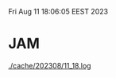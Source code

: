 Fri Aug 11 18:06:05 EEST 2023
# JAM
<a href='./cache/202308/11_18.log'>./cache/202308/11_18.log</a>
